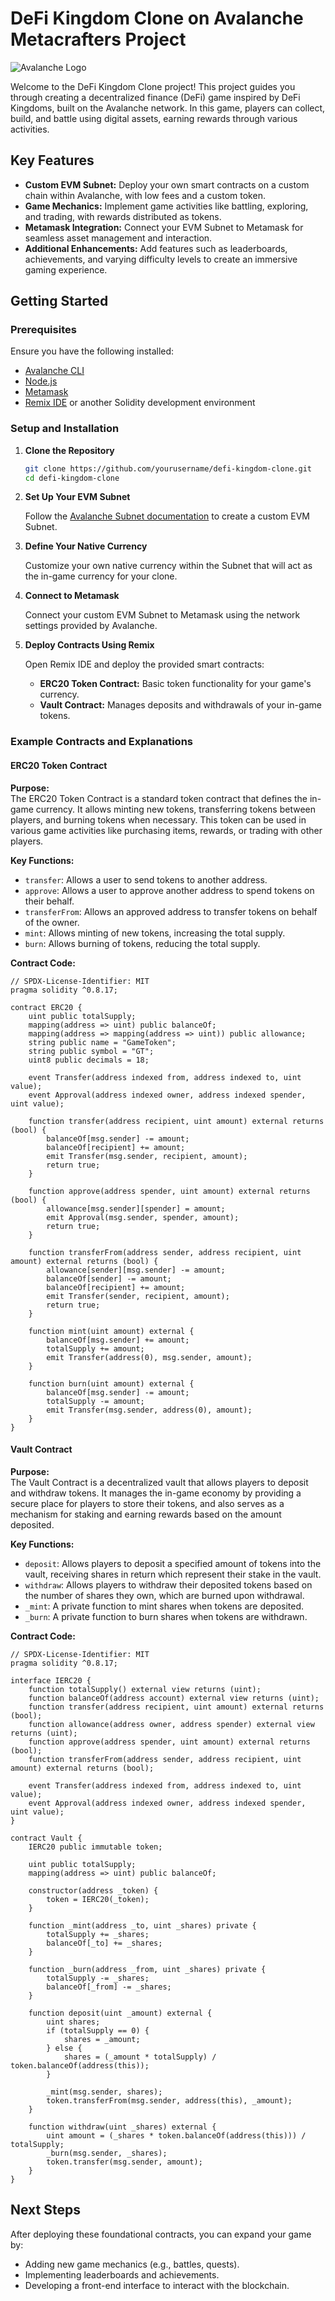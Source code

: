 # DeFi Kingdom Clone on Avalanche Metacrafters Project

![Avalanche Logo](https://upload.wikimedia.org/wikipedia/commons/thumb/4/46/Avalanche_logo.svg/1200px-Avalanche_logo.svg.png)

Welcome to the DeFi Kingdom Clone project! This project guides you through creating a decentralized finance (DeFi) game inspired by DeFi Kingdoms, built on the Avalanche network. In this game, players can collect, build, and battle using digital assets, earning rewards through various activities.

## Key Features

- **Custom EVM Subnet:** Deploy your own smart contracts on a custom chain within Avalanche, with low fees and a custom token.
- **Game Mechanics:** Implement game activities like battling, exploring, and trading, with rewards distributed as tokens.
- **Metamask Integration:** Connect your EVM Subnet to Metamask for seamless asset management and interaction.
- **Additional Enhancements:** Add features such as leaderboards, achievements, and varying difficulty levels to create an immersive gaming experience.

## Getting Started

### Prerequisites

Ensure you have the following installed:

- [Avalanche CLI](https://docs.avax.network/)
- [Node.js](https://nodejs.org/)
- [Metamask](https://metamask.io/)
- [Remix IDE](https://remix.ethereum.org/) or another Solidity development environment

### Setup and Installation

1. **Clone the Repository**

   ```bash
   git clone https://github.com/yourusername/defi-kingdom-clone.git
   cd defi-kingdom-clone
   ```

2. **Set Up Your EVM Subnet**

   Follow the [Avalanche Subnet documentation](https://docs.avax.network/) to create a custom EVM Subnet.

3. **Define Your Native Currency**

   Customize your own native currency within the Subnet that will act as the in-game currency for your clone.

4. **Connect to Metamask**

   Connect your custom EVM Subnet to Metamask using the network settings provided by Avalanche.

5. **Deploy Contracts Using Remix**

   Open Remix IDE and deploy the provided smart contracts:

   - **ERC20 Token Contract:** Basic token functionality for your game's currency.
   - **Vault Contract:** Manages deposits and withdrawals of your in-game tokens.

### Example Contracts and Explanations

#### ERC20 Token Contract

**Purpose:**  
The ERC20 Token Contract is a standard token contract that defines the in-game currency. It allows minting new tokens, transferring tokens between players, and burning tokens when necessary. This token can be used in various game activities like purchasing items, rewards, or trading with other players.

**Key Functions:**
- `transfer`: Allows a user to send tokens to another address.
- `approve`: Allows a user to approve another address to spend tokens on their behalf.
- `transferFrom`: Allows an approved address to transfer tokens on behalf of the owner.
- `mint`: Allows minting of new tokens, increasing the total supply.
- `burn`: Allows burning of tokens, reducing the total supply.

**Contract Code:**

```solidity
// SPDX-License-Identifier: MIT
pragma solidity ^0.8.17;

contract ERC20 {
    uint public totalSupply;
    mapping(address => uint) public balanceOf;
    mapping(address => mapping(address => uint)) public allowance;
    string public name = "GameToken";
    string public symbol = "GT";
    uint8 public decimals = 18;

    event Transfer(address indexed from, address indexed to, uint value);
    event Approval(address indexed owner, address indexed spender, uint value);

    function transfer(address recipient, uint amount) external returns (bool) {
        balanceOf[msg.sender] -= amount;
        balanceOf[recipient] += amount;
        emit Transfer(msg.sender, recipient, amount);
        return true;
    }

    function approve(address spender, uint amount) external returns (bool) {
        allowance[msg.sender][spender] = amount;
        emit Approval(msg.sender, spender, amount);
        return true;
    }

    function transferFrom(address sender, address recipient, uint amount) external returns (bool) {
        allowance[sender][msg.sender] -= amount;
        balanceOf[sender] -= amount;
        balanceOf[recipient] += amount;
        emit Transfer(sender, recipient, amount);
        return true;
    }

    function mint(uint amount) external {
        balanceOf[msg.sender] += amount;
        totalSupply += amount;
        emit Transfer(address(0), msg.sender, amount);
    }

    function burn(uint amount) external {
        balanceOf[msg.sender] -= amount;
        totalSupply -= amount;
        emit Transfer(msg.sender, address(0), amount);
    }
}
```

#### Vault Contract

**Purpose:**  
The Vault Contract is a decentralized vault that allows players to deposit and withdraw tokens. It manages the in-game economy by providing a secure place for players to store their tokens, and also serves as a mechanism for staking and earning rewards based on the amount deposited.

**Key Functions:**
- `deposit`: Allows players to deposit a specified amount of tokens into the vault, receiving shares in return which represent their stake in the vault.
- `withdraw`: Allows players to withdraw their deposited tokens based on the number of shares they own, which are burned upon withdrawal.
- `_mint`: A private function to mint shares when tokens are deposited.
- `_burn`: A private function to burn shares when tokens are withdrawn.

**Contract Code:**

```solidity
// SPDX-License-Identifier: MIT
pragma solidity ^0.8.17;

interface IERC20 {
    function totalSupply() external view returns (uint);
    function balanceOf(address account) external view returns (uint);
    function transfer(address recipient, uint amount) external returns (bool);
    function allowance(address owner, address spender) external view returns (uint);
    function approve(address spender, uint amount) external returns (bool);
    function transferFrom(address sender, address recipient, uint amount) external returns (bool);

    event Transfer(address indexed from, address indexed to, uint value);
    event Approval(address indexed owner, address indexed spender, uint value);
}

contract Vault {
    IERC20 public immutable token;

    uint public totalSupply;
    mapping(address => uint) public balanceOf;

    constructor(address _token) {
        token = IERC20(_token);
    }

    function _mint(address _to, uint _shares) private {
        totalSupply += _shares;
        balanceOf[_to] += _shares;
    }

    function _burn(address _from, uint _shares) private {
        totalSupply -= _shares;
        balanceOf[_from] -= _shares;
    }

    function deposit(uint _amount) external {
        uint shares;
        if (totalSupply == 0) {
            shares = _amount;
        } else {
            shares = (_amount * totalSupply) / token.balanceOf(address(this));
        }

        _mint(msg.sender, shares);
        token.transferFrom(msg.sender, address(this), _amount);
    }

    function withdraw(uint _shares) external {
        uint amount = (_shares * token.balanceOf(address(this))) / totalSupply;
        _burn(msg.sender, _shares);
        token.transfer(msg.sender, amount);
    }
}
```

## Next Steps

After deploying these foundational contracts, you can expand your game by:

- Adding new game mechanics (e.g., battles, quests).
- Implementing leaderboards and achievements.
- Developing a front-end interface to interact with the blockchain.
